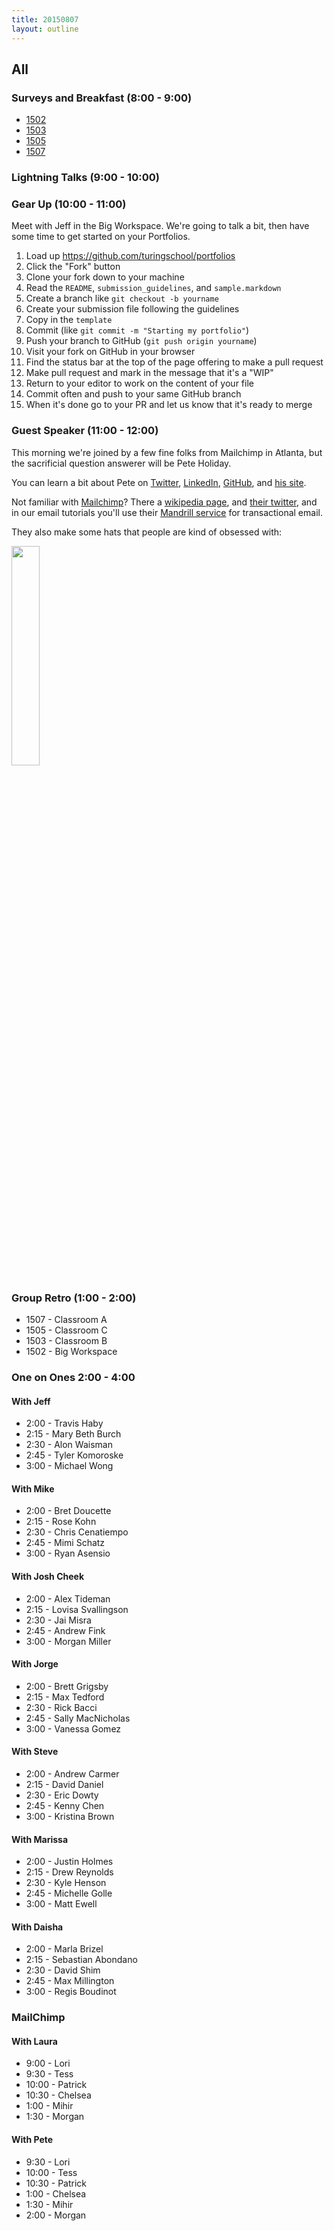 ```yaml
---
title: 20150807
layout: outline
---
```


## All

### Surveys and Breakfast (8:00 - 9:00)

* [1502](https://docs.google.com/a/casimircreative.com/forms/d/1bduhd-JmmYYVg2_uWqMnyMNTU3vx3BTcu5aXiA3strM/viewform)
* [1503](https://docs.google.com/a/casimircreative.com/forms/d/1wPTucoCT_RzlHGIN6T8bpOMT60gB4wtNcWterhi8NOM/viewform)
* [1505](https://docs.google.com/a/casimircreative.com/forms/d/1WgWzdDD1L5kKYAIik32Qcuxb0fXjOwO3TMKArHEOSMQ/viewform)
* [1507](https://docs.google.com/a/casimircreative.com/forms/d/1Li-saL1XFJ7jiNzY28kqBdUCEzOIQtaXSoXXBxw_Kc0/viewform)

### Lightning Talks (9:00 - 10:00)

### Gear Up (10:00 - 11:00)

Meet with Jeff in the Big Workspace. We're going to talk a bit, then have some
time to get started on your Portfolios.

1. Load up https://github.com/turingschool/portfolios
2. Click the "Fork" button
3. Clone your fork down to your machine
4. Read the `README`, `submission_guidelines`, and `sample.markdown`
5. Create a branch like `git checkout -b yourname`
6. Create your submission file following the guidelines
7. Copy in the `template`
8. Commit (like `git commit -m "Starting my portfolio"`)
9. Push your branch to GitHub (`git push origin yourname`)
10. Visit your fork on GitHub in your browser
11. Find the status bar at the top of the page offering to make a pull request
12. Make pull request and mark in the message that it's a "WIP"
13. Return to your editor to work on the content of your file
14. Commit often and push to your same GitHub branch
15. When it's done go to your PR and let us know that it's ready to merge

### Guest Speaker (11:00 - 12:00)

This morning we're joined by a few fine folks from Mailchimp in Atlanta, but the
sacrificial question answerer will be Pete Holiday.

You can learn a bit about Pete on [Twitter](https://twitter.com/toomuchpete),
[LinkedIn](https://www.linkedin.com/pub/pete-holiday/3/a5/b55),
[GitHub](https://github.com/toomuchpete), and
[his site](http://pete.holiday/).

Not familiar with [Mailchimp](http://mailchimp.com/)? There a
[wikipedia page](https://en.wikipedia.org/wiki/MailChimp), and
[their twitter](https://twitter.com/mailchimp), and in our email tutorials you'll use their
[Mandrill service](https://www.mandrill.com/) for transactional email.

They also make some hats that people are kind of obsessed with:

<img src="http://www.bluesodapromo.com/blog/wp-content/uploads/2015/03/monkeyhat.jpg" style="width: 30%"/>

### Group Retro (1:00 - 2:00)

* 1507 - Classroom A
* 1505 - Classroom C
* 1503 - Classroom B
* 1502 - Big Workspace

### One on Ones 2:00 - 4:00

#### With Jeff

* 2:00 - Travis Haby
* 2:15 - Mary Beth Burch
* 2:30 - Alon Waisman
* 2:45 - Tyler Komoroske
* 3:00 - Michael Wong


#### With Mike

* 2:00 - Bret Doucette
* 2:15 - Rose Kohn
* 2:30 - Chris Cenatiempo
* 2:45 - Mimi Schatz 
* 3:00 - Ryan Asensio


#### With Josh Cheek
* 2:00 - Alex Tideman
* 2:15 - Lovisa Svallingson
* 2:30 - Jai Misra
* 2:45 - Andrew Fink
* 3:00 - Morgan Miller

#### With Jorge

* 2:00 - Brett Grigsby
* 2:15 - Max Tedford
* 2:30 - Rick Bacci
* 2:45 - Sally MacNicholas
* 3:00 - Vanessa Gomez

#### With Steve 

* 2:00 - Andrew Carmer
* 2:15 - David Daniel
* 2:30 - Eric Dowty
* 2:45 - Kenny Chen
* 3:00 - Kristina Brown

#### With Marissa

* 2:00 - Justin Holmes
* 2:15 - Drew Reynolds
* 2:30 - Kyle Henson
* 2:45 - Michelle Golle
* 3:00 - Matt Ewell

#### With Daisha

* 2:00 - Marla Brizel
* 2:15 - Sebastian Abondano
* 2:30 - David Shim
* 2:45 - Max Millington
* 3:00 - Regis Boudinot

### MailChimp

#### With Laura

* 9:00 - Lori
* 9:30 - Tess
* 10:00 - Patrick
* 10:30 - Chelsea 
* 1:00 - Mihir
* 1:30 - Morgan

#### With Pete

* 9:30 - Lori
* 10:00 - Tess
* 10:30 - Patrick
* 1:00 - Chelsea
* 1:30 - Mihir
* 2:00 - Morgan
